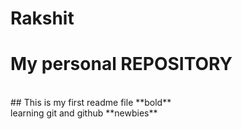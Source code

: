 # Rakshit
# My personal REPOSITORY
<br>
## This is my first readme file
**bold**
<br>
learning git and github
**newbies**
